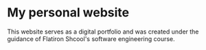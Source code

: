 # My personal website
This website serves as a digital portfolio and was created under the guidance of Flatiron Shcool's software engineering course.
